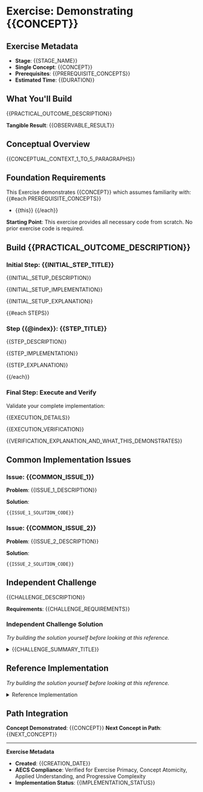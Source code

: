 # Exercise: Demonstrating {{CONCEPT}}

## Exercise Metadata

- **Stage**: {{STAGE_NAME}}
- **Single Concept**: {{CONCEPT}}
- **Prerequisites**: {{PREREQUISITE_CONCEPTS}}
- **Estimated Time**: {{DURATION}}

## What You'll Build

{{PRACTICAL_OUTCOME_DESCRIPTION}}

**Tangible Result**: {{OBSERVABLE_RESULT}}

## Conceptual Overview

{{CONCEPTUAL_CONTEXT_1_TO_5_PARAGRAPHS}}

## Foundation Requirements

This Exercise demonstrates {{CONCEPT}} which assumes familiarity with:
{{#each PREREQUISITE_CONCEPTS}}
- {{this}}
{{/each}}

**Starting Point**: This exercise provides all necessary code from scratch. No prior exercise code is required.

## Build {{PRACTICAL_OUTCOME_DESCRIPTION}}

### Initial Step: {{INITIAL_STEP_TITLE}}

{{INITIAL_SETUP_DESCRIPTION}}

{{INITIAL_SETUP_IMPLEMENTATION}}

{{INITIAL_SETUP_EXPLANATION}}

{{#each STEPS}}
### Step {{@index}}: {{STEP_TITLE}}

{{STEP_DESCRIPTION}}

{{STEP_IMPLEMENTATION}}

{{STEP_EXPLANATION}}

{{/each}}

### Final Step: Execute and Verify

Validate your complete implementation:

{{EXECUTION_DETAILS}}

{{EXECUTION_VERIFICATION}}

{{VERIFICATION_EXPLANATION_AND_WHAT_THIS_DEMONSTRATES}}

## Common Implementation Issues

### Issue: {{COMMON_ISSUE_1}}

**Problem**: {{ISSUE_1_DESCRIPTION}}

**Solution**: 
```{{LANGUAGE}}
{{ISSUE_1_SOLUTION_CODE}}
```

### Issue: {{COMMON_ISSUE_2}}

**Problem**: {{ISSUE_2_DESCRIPTION}}

**Solution**: 
```{{LANGUAGE}}
{{ISSUE_2_SOLUTION_CODE}}
```

## Independent Challenge

{{CHALLENGE_DESCRIPTION}}

**Requirements**:
{{CHALLENGE_REQUIREMENTS}}

### Independent Challenge Solution

*Try building the solution yourself before looking at this reference.*

<details>
<summary>{{CHALLENGE_SUMMARY_TITLE}}</summary>
{{CHALLENGE_SOLUTION}}

{{CHALLENGE_KEY_IMPLEMENTATION_NOTES}}
</details>

## Reference Implementation

*Try building the solution yourself before looking at this reference.*

<details>
<summary>Reference Implementation</summary>

```{{LANGUAGE}}
{{REFERENCE_IMPLEMENTATION}}
```

**Key Implementation Notes**:
{{#each IMPLEMENTATION_NOTES}}
- {{this}}
{{/each}}

</details>

## Path Integration

**Concept Demonstrated**: {{CONCEPT}}
**Next Concept in Path**: {{NEXT_CONCEPT}}

---

**Exercise Metadata**
- **Created**: {{CREATION_DATE}}
- **AECS Compliance**: Verified for Exercise Primacy, Concept Atomicity, Applied Understanding, and Progressive Complexity
- **Implementation Status**: {{IMPLEMENTATION_STATUS}}